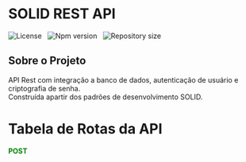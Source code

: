 # SOLID REST API
![License](https://img.shields.io/static/v1?label=license&message=MIT&color=blue&style=flat-square) &nbsp;
![Npm version](https://img.shields.io/static/v1?label=npm&message=v10.1.0&color=blue&style=flat-square) &nbsp;
![Repository size](https://img.shields.io/github/repo-size/bush1D3v/solid_rest_api?color=green&style=flat-square) &nbsp;

## Sobre o Projeto
API Rest com integração a banco de dados, autenticação de usuário e criptografia de senha. <br> Construída apartir dos padrões de desenvolvimento SOLID.

Tabela de Rotas da API
=================
<p style="color: green; font-weight: bold;">POST</p>
